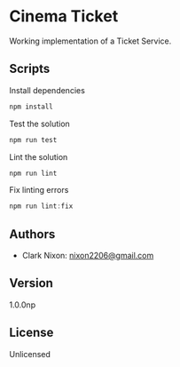 # Cinema Ticket

Working implementation of a Ticket Service.

## Scripts

Install dependencies

```powershell
npm install
```

Test the solution

```powershell
npm run test
```

Lint the solution

```powershell
npm run lint
```

Fix linting errors

```powershell
npm run lint:fix
```

## Authors

-   Clark Nixon: nixon2206@gmail.com

## Version

1.0.0np

## License

Unlicensed
